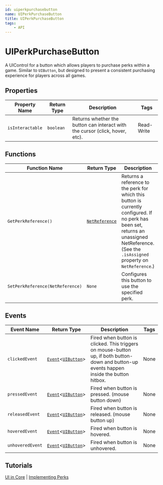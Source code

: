 ```yaml
---
id: uiperkpurchasebutton
name: UIPerkPurchaseButton
title: UIPerkPurchaseButton
tags:
    - API
---
```


# UIPerkPurchaseButton

A UIControl for a button which allows players to purchase perks within a game. Similar to `UIButton`, but designed to present a consistent purchasing experience for players across all games.

## Properties

| Property Name | Return Type | Description | Tags |
| -------- | ----------- | ----------- | ---- |
| `isInteractable` | `boolean` | Returns whether the button can interact with the cursor (click, hover, etc). | Read-Write |

## Functions

| Function Name | Return Type | Description | Tags |
| -------- | ----------- | ----------- | ---- |
| `GetPerkReference()` | [`NetReference`](netreference.md) | Returns a reference to the perk for which this button is currently configured. If no perk has been set, returns an unassigned NetReference. (See the `.isAssigned` property on `NetReference`.) | None |
| `SetPerkReference(NetReference)` | `None` | Configures this button to use the specified perk. | None |

## Events

| Event Name | Return Type | Description | Tags |
| ----- | ----------- | ----------- | ---- |
| `clickedEvent` | [`Event`](event.md)<[`UIButton`](uibutton.md)> | Fired when button is clicked. This triggers on mouse-button up, if both button-down and button-up events happen inside the button hitbox. | None |
| `pressedEvent` | [`Event`](event.md)<[`UIButton`](uibutton.md)> | Fired when button is pressed. (mouse button down) | None |
| `releasedEvent` | [`Event`](event.md)<[`UIButton`](uibutton.md)> | Fired when button is released. (mouse button up) | None |
| `hoveredEvent` | [`Event`](event.md)<[`UIButton`](uibutton.md)> | Fired when button is hovered. | None |
| `unhoveredEvent` | [`Event`](event.md)<[`UIButton`](uibutton.md)> | Fired when button is unhovered. | None |

## Tutorials

[UI in Core](../references/ui.md) | [Implementing Perks](../references/perks/implementing.md)
